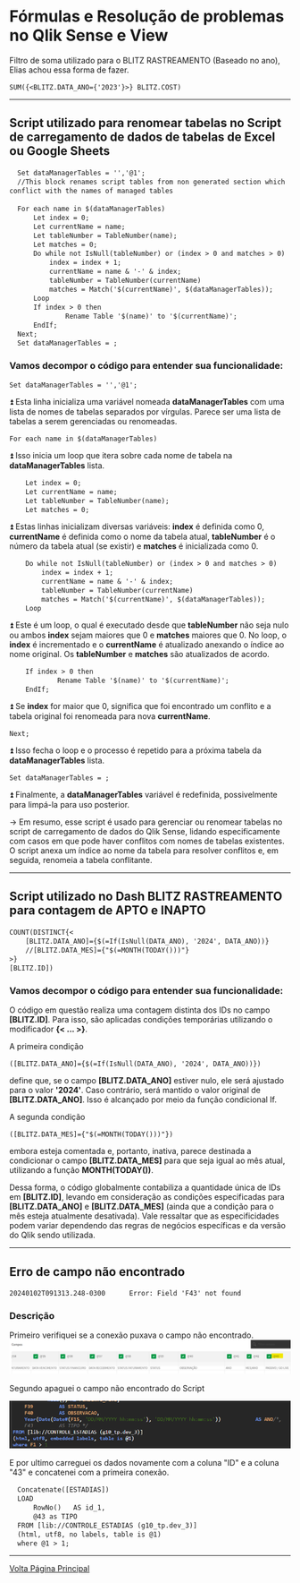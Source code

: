 # Fórmulas e Resolução de problemas no Qlik Sense e View

Filtro de soma utilizado para o BLITZ RASTREAMENTO (Baseado no ano), Elias achou essa forma de fazer.
```
SUM({<BLITZ.DATA_ANO={'2023'}>} BLITZ.COST)
```

------------------------------------------------------------------------------------------------------------

## Script utilizado para renomear tabelas no Script de carregamento de dados de tabelas de Excel ou Google Sheets

```
  Set dataManagerTables = '','@1';
  //This block renames script tables from non generated section which conflict with the names of managed tables

  For each name in $(dataManagerTables) 
      Let index = 0;
      Let currentName = name; 
      Let tableNumber = TableNumber(name); 
      Let matches = 0; 
      Do while not IsNull(tableNumber) or (index > 0 and matches > 0)
          index = index + 1; 
          currentName = name & '-' & index; 
          tableNumber = TableNumber(currentName) 
          matches = Match('$(currentName)', $(dataManagerTables));
      Loop 
      If index > 0 then 
              Rename Table '$(name)' to '$(currentName)'; 
      EndIf; 
  Next; 
  Set dataManagerTables = ;
```

### Vamos decompor o código para entender sua funcionalidade:
```
Set dataManagerTables = '','@1';
```
⏫  Esta linha inicializa uma variável nomeada **dataManagerTables** com uma lista de nomes de tabelas separados por vírgulas. Parece ser uma lista de tabelas a serem gerenciadas ou renomeadas.

```
For each name in $(dataManagerTables)
```
⏫ Isso inicia um loop que itera sobre cada nome de tabela na **dataManagerTables** lista.

```
    Let index = 0;
    Let currentName = name; 
    Let tableNumber = TableNumber(name); 
    Let matches = 0; 
```
⏫ Estas linhas inicializam diversas variáveis: **index** é definida como 0, **currentName** é definida como o nome da tabela atual, **tableNumber** é o número da tabela atual (se existir) e **matches** é inicializada como 0.

```
    Do while not IsNull(tableNumber) or (index > 0 and matches > 0)
        index = index + 1; 
        currentName = name & '-' & index; 
        tableNumber = TableNumber(currentName) 
        matches = Match('$(currentName)', $(dataManagerTables));
    Loop 
```
⏫ Este é um loop, o qual é executado desde que **tableNumber** não seja nulo ou ambos **index** sejam maiores que 0 e **matches** maiores que 0. No loop, o **index** é incrementado e o **currentName** é atualizado anexando o índice ao nome original. Os **tableNumber** e **matches** são atualizados de acordo.

```
    If index > 0 then 
            Rename Table '$(name)' to '$(currentName)'; 
    EndIf; 
```
⏫ Se **index** for maior que 0, significa que foi encontrado um conflito e a tabela original foi renomeada para nova **currentName**.
```
Next; 
```
⏫ Isso fecha o loop e o processo é repetido para a próxima tabela da **dataManagerTables** lista.

```
Set dataManagerTables = ;
```
⏫ Finalmente, a **dataManagerTables** variável é redefinida, possivelmente para limpá-la para uso posterior.

 -> Em resumo, esse script é usado para gerenciar ou renomear tabelas no script de carregamento de dados do Qlik Sense, lidando especificamente com casos em que pode haver conflitos com nomes de tabelas existentes. O script anexa um índice ao nome da tabela para resolver conflitos e, em seguida, renomeia a tabela conflitante.

------------------------

## Script utilizado no Dash BLITZ RASTREAMENTO para contagem de APTO e INAPTO

```
COUNT(DISTINCT{<
	[BLITZ.DATA_ANO]={$(=If(IsNull(DATA_ANO), '2024', DATA_ANO))}
    //[BLITZ.DATA_MES]={"$(=MONTH(TODAY()))"}
>}
[BLITZ.ID])
``` 
### Vamos decompor o código para entender sua funcionalidade:

O código em questão realiza uma contagem distinta dos IDs no campo **[BLITZ.ID]**. Para isso, são aplicadas condições temporárias utilizando o modificador **{< ... >}**.

A primeira condição 
```
([BLITZ.DATA_ANO]={$(=If(IsNull(DATA_ANO), '2024', DATA_ANO))})
``` 
define que, se o campo **[BLITZ.DATA_ANO]** estiver nulo, ele será ajustado para o valor **'2024'**. Caso contrário, será mantido o valor original de **[BLITZ.DATA_ANO]**. Isso é alcançado por meio da função condicional If.

A segunda condição 
```
([BLITZ.DATA_MES]={"$(=MONTH(TODAY()))"})
```
embora esteja comentada e, portanto, inativa, parece destinada a condicionar o campo **[BLITZ.DATA_MES]** para que seja igual ao mês atual, utilizando a função **MONTH(TODAY())**.

Dessa forma, o código globalmente contabiliza a quantidade única de IDs em **[BLITZ.ID]**, levando em consideração as condições especificadas para **[BLITZ.DATA_ANO]** e **[BLITZ.DATA_MES]** (ainda que a condição para o mês esteja atualmente desativada). Vale ressaltar que as especificidades podem variar dependendo das regras de negócios específicas e da versão do Qlik sendo utilizada.

---------------------------

## Erro de campo não encontrado
```
20240102T091313.248-0300      Error: Field 'F43' not found 
```
### Descrição
Primeiro verifiquei se a conexão puxava o campo não encontrado.
![resolução 001](/ASSETS/Outros/resolução%20qlik%20001.png)

Segundo apaguei o campo não encontrado do Script

![resolução 002](/ASSETS/Outros/resolução%20qlik%20002.png)

E por ultimo carreguei os dados novamente com a coluna "ID" e a coluna "43" e concatenei com a primeira conexão.
```
  Concatenate([ESTADIAS])
  LOAD
      RowNo()	AS id_1,
      @43 as TIPO
  FROM [lib://CONTROLE_ESTADIAS (g10_tp.dev_3)]
  (html, utf8, no labels, table is @1)
  where @1 > 1;
```




-------------------------------------------------------
[Volta Página Principal](/README.md)
